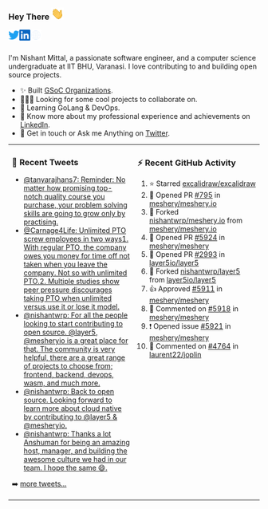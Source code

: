 ### Hey There <img src="./assets/wave.gif" width="25px">
<a href="http://urls.nishantwrp.com/github-to-twitter" target="_blank">
  <img align="left" alt="Nishant's Twitter" width="22px" src="./assets/twitter.svg" />
</a>
<a href="http://urls.nishantwrp.com/github-to-linkedin" target="_blank">
  <img align="left" alt="Nishant's LinkedIn" width="22px" src="./assets/linkedin.svg" />
</a>
<a href="http://urls.nishantwrp.com/github-to-site" target="_blank">
  <img align="left" alt="Nishant's Site" width="22px" src="./assets/globe.svg" />
</a>
<br /><br />

I'm Nishant Mittal, a passionate software engineer, and a computer science undergraduate at IIT BHU, Varanasi. I love contributing to and building open source projects.

- ✨ Built [GSoC Organizations](https://www.gsocorganizations.dev/).
- 👨🏽‍💻 Looking for some cool projects to collaborate on.
- 🌱 Learning GoLang & DevOps.
- 🚀 Know more about my professional experience and achievements on [LinkedIn](http://urls.nishantwrp.com/github-to-linkedin).
- 💬 Get in touch or Ask me Anything on [Twitter](http://urls.nishantwrp.com/github-to-twitter).

<table><tr>
<td valign="top" width="50%">

### 📱 Recent Tweets
<!-- TWITTER:START -->
- [@tanyarajhans7: Reminder: No matter how promising top-notch quality course you purchase, your problem solving skills are going to grow only by practising.](https://rss.app/articles/cb4e791f6f6d729c074351566bd3a7c508111d6e0b3ebcf8c3f086108d8769d4b550b648389c9b2beca36f78de11099a62d76ce7c51179128c3cc466)
- [@Carnage4Life: Unlimited PTO screw employees in two ways1. With regular PTO, the company owes you money for time off not taken when you leave the company. Not so with unlimited PTO.2. Multiple studies show peer pressure discourages taking PTO when unlimited versus use it or lose it model.](https://rss.app/articles/cb4e791f6f6d729c074351566bd3a7c508111d6e3c3ea0efc3e5824ea98f61c2ad0cb15d2d9d9d77f2a76f7cdc16079b66d76ae5c5147a168f3ac3)
- [@nishantwrp: For all the people looking to start contributing to open source. @layer5, @mesheryio is a great place for that. The community is very helpful, there are a great range of projects to choose from; frontend, backend, devops, wasm, and much more.](https://rss.app/articles/cb4e791f6f6d729c074351566bd3a7c508111d6e1136a1e9c3ec930d979628d4f61eb1492ac7df6df6a26d74de110b9365d56ae9c71b7c138d)
- [@nishantwrp: Back to open source. Looking forward to learn more about cloud native by contributing to @layer5 &amp; @mesheryio.](https://rss.app/articles/cb4e791f6f6d729c074351566bd3a7c508111d6e1136a1e9c3ec930d979628d4f61eb1492ac7df6df6a26d74df10089768dd6de2ca1479108a)
- [@nishantwrp: Thanks a lot Anshuman for being an amazing host, manager, and building the awesome culture we had in our team. I hope the same 😄.](https://rss.app/articles/cb4e791f6f6d729c074351566bd3a7c508111d6e1136a1e9c3ec930d979628d4f61eb1492ac7df6df6a26f78d8170b9a65d560e4c5137a178d)
<!-- TWITTER:END -->
➡️ [more tweets...](http://urls.nishantwrp.com/github-to-twitter)

</td>
<td valign="top" width="50%">

### ⚡ Recent GitHub Activity
<!--RECENT_ACTIVITY:start-->
1. ⭐ Starred [excalidraw/excalidraw](https://github.com/excalidraw/excalidraw)
2. 💪 Opened PR [#795](https://github.com/meshery/meshery.io/pull/795) in [meshery/meshery.io](https://github.com/meshery/meshery.io)
3. 🔱 Forked [nishantwrp/meshery.io](https://github.com/nishantwrp/meshery.io) from [meshery/meshery.io](https://github.com/meshery/meshery.io)
4. 💪 Opened PR [#5924](https://github.com/meshery/meshery/pull/5924) in [meshery/meshery](https://github.com/meshery/meshery)
5. 💪 Opened PR [#2993](https://github.com/layer5io/layer5/pull/2993) in [layer5io/layer5](https://github.com/layer5io/layer5)
6. 🔱 Forked [nishantwrp/layer5](https://github.com/nishantwrp/layer5) from [layer5io/layer5](https://github.com/layer5io/layer5)
7. 👍 Approved [#5911](https://github.com/meshery/meshery/pull/5911#pullrequestreview-1056513933) in [meshery/meshery](https://github.com/meshery/meshery)
8. 💬 Commented on [#5918](https://github.com/meshery/meshery/pull/5918#issuecomment-1200283087) in [meshery/meshery](https://github.com/meshery/meshery)
9. ❗️ Opened issue [#5921](https://github.com/meshery/meshery/issues/5921) in [meshery/meshery](https://github.com/meshery/meshery)
10. 💬 Commented on [#4764](https://github.com/laurent22/joplin/issues/4764#issuecomment-1200257695) in [laurent22/joplin](https://github.com/laurent22/joplin)
<!--RECENT_ACTIVITY:end-->

</td>
</tr></table>
